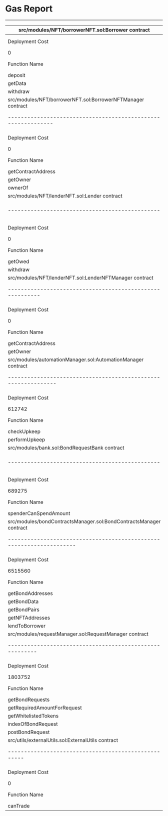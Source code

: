 # Gas Report

---

| src/modules/NFT/borrowerNFT.sol:Borrower contract |                 |        |        |        |         |
|---------------------------------------------------|-----------------|--------|--------|--------|---------|
| Deployment Cost                                   | Deployment Size |        |        |        |         |
| 0                                                 | 0               |        |        |        |         |
| Function Name                                     | min             | avg    | median | max    | # calls |
| deposit                                           | 81939           | 116633 | 133974 | 133986 | 3       |
| getData                                           | 9426            | 9426   | 9426   | 9426   | 11      |
| withdraw                                          | 168623          | 175111 | 178349 | 178361 | 3       |
| src/modules/NFT/borrowerNFT.sol:BorrowerNFTManager contract |                 |      |        |      |         |
|-------------------------------------------------------------|-----------------|------|--------|------|---------|
| Deployment Cost                                             | Deployment Size |      |        |      |         |
| 0                                                           | 0               |      |        |      |         |
| Function Name                                               | min             | avg  | median | max  | # calls |
| getContractAddress                                          | 258             | 258  | 258    | 258  | 27      |
| getOwner                                                    | 768             | 1040 | 768    | 2768 | 44      |
| ownerOf                                                     | 686             | 1436 | 686    | 2686 | 8       |
| src/modules/NFT/lenderNFT.sol:Lender contract |                 |        |        |        |         |
|-----------------------------------------------|-----------------|--------|--------|--------|---------|
| Deployment Cost                               | Deployment Size |        |        |        |         |
| 0                                             | 0               |        |        |        |         |
| Function Name                                 | min             | avg    | median | max    | # calls |
| getOwed                                       | 8608            | 16108  | 8608   | 28608  | 8       |
| withdraw                                      | 100142          | 100406 | 100142 | 100935 | 3       |
| src/modules/NFT/lenderNFT.sol:LenderNFTManager contract |                 |      |        |      |         |
|---------------------------------------------------------|-----------------|------|--------|------|---------|
| Deployment Cost                                         | Deployment Size |      |        |      |         |
| 0                                                       | 0               |      |        |      |         |
| Function Name                                           | min             | avg  | median | max  | # calls |
| getContractAddress                                      | 376             | 728  | 376    | 2376 | 17      |
| getOwner                                                | 2790            | 2790 | 2790   | 2790 | 3       |
| src/modules/automationManager.sol:AutomationManager contract |                 |        |        |        |         |
|--------------------------------------------------------------|-----------------|--------|--------|--------|---------|
| Deployment Cost                                              | Deployment Size |        |        |        |         |
| 612742                                                       | 2859            |        |        |        |         |
| Function Name                                                | min             | avg    | median | max    | # calls |
| checkUpkeep                                                  | 7694            | 7694   | 7694   | 7694   | 8       |
| performUpkeep                                                | 225407          | 275298 | 240588 | 359900 | 3       |
| src/modules/bank.sol:BondRequestBank contract |                 |      |        |      |         |
|-----------------------------------------------|-----------------|------|--------|------|---------|
| Deployment Cost                               | Deployment Size |      |        |      |         |
| 689275                                        | 3215            |      |        |      |         |
| Function Name                                 | min             | avg  | median | max  | # calls |
| spenderCanSpendAmount                         | 1959            | 3394 | 1959   | 9959 | 39      |
| src/modules/bondContractsManager.sol:BondContractsManager contract |                 |        |        |        |         |
|--------------------------------------------------------------------|-----------------|--------|--------|--------|---------|
| Deployment Cost                                                    | Deployment Size |        |        |        |         |
| 6515560                                                            | 31138           |        |        |        |         |
| Function Name                                                      | min             | avg    | median | max    | # calls |
| getBondAddresses                                                   | 2269            | 2269   | 2269   | 2269   | 4       |
| getBondData                                                        | 2726            | 7134   | 2726   | 20726  | 49      |
| getBondPairs                                                       | 1125            | 1875   | 1125   | 5125   | 16      |
| getNFTAddresses                                                    | 680             | 680    | 680    | 680    | 9       |
| lendToBorrower                                                     | 688525          | 688525 | 688525 | 688525 | 1       |
| src/modules/requestManager.sol:RequestManager contract |                 |       |        |        |         |
|--------------------------------------------------------|-----------------|-------|--------|--------|---------|
| Deployment Cost                                        | Deployment Size |       |        |        |         |
| 1803752                                                | 8168            |       |        |        |         |
| Function Name                                          | min             | avg   | median | max    | # calls |
| getBondRequests                                        | 1818            | 1818  | 1818   | 1818   | 12      |
| getRequiredAmountForRequest                            | 5414            | 20552 | 14176  | 64604  | 24      |
| getWhitelistedTokens                                   | 2419            | 2419  | 2419   | 2419   | 15      |
| indexOfBondRequest                                     | 2971            | 3804  | 2971   | 12971  | 12      |
| postBondRequest                                        | 23124           | 45303 | 41250  | 173929 | 188     |
| src/utils/externalUtils.sol:ExternalUtils contract |                 |       |        |       |         |
|----------------------------------------------------|-----------------|-------|--------|-------|---------|
| Deployment Cost                                    | Deployment Size |       |        |       |         |
| 0                                                  | 0               |       |        |       |         |
| Function Name                                      | min             | avg   | median | max   | # calls |
| canTrade                                           | 7232            | 10825 | 11732  | 14262 | 12      |
